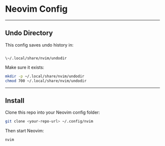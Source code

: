 # Neovim Config

---

## Undo Directory

This config saves undo history in:

```

\~/.local/share/nvim/undodir

````

Make sure it exists:

```bash
mkdir -p ~/.local/share/nvim/undodir
chmod 700 ~/.local/share/nvim/undodir
````

---

## Install

Clone this repo into your Neovim config folder:

```bash
git clone <your-repo-url> ~/.config/nvim
```

Then start Neovim:

```bash
nvim
```


